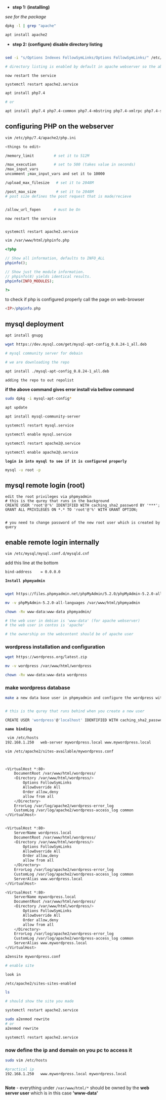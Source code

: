 - **step 1: (installing)**

*see for the package* 

```bash
dpkg -l | grep "apache"
```
```bash
apt install apache2
```

- **step 2: (configure)**
**disable directory listing**

```bash

sed -i "s/Options Indexes FollowSymLinks/Options FollowSymLinks/" /etc/apache2/apache2.conf

# directory listing is enabled by default in apache webserver so the above cmd will disable it.
```

`now restart the service`

```bash
systemctl restart apache2.service

```
```bash
apt install php7.4

# or 

apt install php7.4 php7.4-common php7.4-mbstring php7.4-xmlrpc php7.4-soap php7.4-gd php7.4-xml php7.4-intl php7.4-mysql php7.4-cli php7.4-ldap php7.4-zip php7.4-curl
```

## configuring PHP on the webserver
```bash
vim /etc/php/7.4/apache2/php.ini

<things to edit>

/memory_limit         # set it to 512M

/max_execution        # set to 500 (takes value in seconds)
/max_input_vars
uncomment ;max_input_vars and set it to 10000 

/upload_max_filesize   # set it to 2048M

/post_max_size         # set it to 2048M
# post size defines the post request that is made/recieve


/allow_url_fopen      # must be On
```
`now restart the service`

```bash

systemctl restart apache2.service
```
```bash
vim /var/www/html/phpinfo.php
```

```php
<?php

// Show all information, defaults to INFO_ALL
phpinfo();

// Show just the module information.
// phpinfo(8) yields identical results.
phpinfo(INFO_MODULES);

?>

```
to check if php is configured properly call the page on web-browser
```php
<IP>/phpinfo.php
```
## mysql deployment

```bash
apt install gnupg
```

```bash
wget https://dev.mysql.com/get/mysql-apt-config_0.8.24-1_all.deb      

# mysql community server for debain 

# we are downloading the repo
```
```bash
apt install ./mysql-apt-config_0.8.24-1_all.deb

adding the repo to out repolist
```
**if the above command gives error install via bellow command**

```bash
sudo dpkg -i mysql-apt-config*
```
```bash
apt update
```

```bash
apt install mysql-community-server
```

```bash
systemctl restart mysql.service
```
```bash
systemctl enable mysql.service
```
```bash
systemctl restart apache2@.service
```

```bash
systemctl enable apache2@.service
```

**`login in into mysql to see if it is configured properly`**

```bash
mysql -u root -p 
```

## mysql remote login (root)

```mysql
edit the root privileges via phpmyadmin
# this is the qurey that runs in the background
CREATE USER 'root'@'%' IDENTIFIED WITH caching_sha2_password BY '***'; GRANT ALL PRIVILEGES ON *.* TO 'root'@'%' WITH GRANT OPTION; 


# you need to change password of the new root user which is created by query
```

## enable remote login internally
```mysql
vim /etc/mysql/mysql.conf.d/mysqld.cnf
```
add this line at the bottom

```txt
bind-address	= 0.0.0.0
```

**`Install phpmyadmin`**

```bash

wget https://files.phpmyadmin.net/phpMyAdmin/5.2.0/phpMyAdmin-5.2.0-all-languages.zip

```
```bash
mv -v phpMyAdmin-5.2.0-all-languages /var/www/html/phpmyadmin
```
```bash
chown -Rv www-data:www-data phpmyadmin/

# the web user in debian is 'www-data' (for apache webserver)
# the web user in centos is 'apache' 

# the ownership on the webcontent should be of apache user
```


### wordpress installation and configuration

```bash
wget https://wordpress.org/latest.zip
```
```bash
mv -v wordpress /var/www/html/wordpress
```

```bash
chown -Rv www-data:www-data wordpress
```

### make wordpress database

```bash
make a new data base user in phpmyadmin and configure the wordpress with it


# this is the qurey that runs behind when you create a new user

CREATE USER 'wordpress'@'localhost' IDENTIFIED WITH caching_sha2_password BY '***';GRANT USAGE ON *.* TO 'wordpress'@'localhost';ALTER USER 'wordpress'@'localhost' REQUIRE NONE WITH MAX_QUERIES_PER_HOUR 0 MAX_CONNECTIONS_PER_HOUR 0 MAX_UPDATES_PER_HOUR 0 MAX_USER_CONNECTIONS 0;CREATE DATABASE IF NOT EXISTS `wordpress`;GRANT ALL PRIVILEGES ON `wordpress`.* TO 'wordpress'@'localhost';GRANT ALL PRIVILEGES ON `wordpress\_%`.* TO 'wordpress'@'localhost'; 
```
**`name binding`**

```bash
 vim /etc/hosts
192.168.1.250	web-server mywordpress.local www.mywordpress.local
```

```bash
vim /etc/apache2/sites-available/mywordpress.conf



<VirtualHost *:80>
    DocumentRoot /var/www/html/wordpress/
	<Directory /var/www/html/wordpress/>
		Options FollowSymLinks
		AllowOverride All
		Order allow,deny
		allow from all
	</Directory>
	ErrorLog /var/log/apache2/wordpress-error_log
	CustomLog /var/log/apache2/wordpress-access_log common
</VirtualHost>
```
```sh

<VirtualHost *:80>
	ServerName wordpress.local
    DocumentRoot /var/www/html/wordpress/
	<Directory /var/www/html/wordpress/>
		Options FollowSymLinks
		AllowOverride All
		Order allow,deny
		allow from all
	</Directory>
	ErrorLog /var/log/apache2/wordpress-error_log
	CustomLog /var/log/apache2/wordpress-access_log common
	ServerAlias www.wordpress.local
</VirtualHost>
```
```bash
<VirtualHost *:80>
	ServerName mywordpress.local
    DocumentRoot /var/www/html/wordpress/
	<Directory /var/www/html/wordpress/>
		Options FollowSymLinks
		AllowOverride All
		Order allow,deny
		allow from all
	</Directory>
	ErrorLog /var/log/apache2/wordpress-error_log
	CustomLog /var/log/apache2/wordpress-access_log common
	ServerAlias www.mywordpress.local
</VirtualHost>
```

```bash
a2ensite mywordpress.conf 

# enable site

look in 

/etc/apache2/sites-sites-enabled

ls

# should show the site you made

```
```bash
systemctl restart apache2.service

```

```bash
sudo a2enmod rewrite
# or 
a2enmod rewrite
```

```bash
systemctl restart apache2.service

```


### now define the ip and domain on you pc to access it 

```bash
sudo vim /etc/hosts

#practical ip
192.168.1.250	www.mywordpress.local mywordpress.local
                                                        
```
**Note** - everything under `/var/www/html/*` should be owned by the **web server user** which is in this case **'www-data'**

